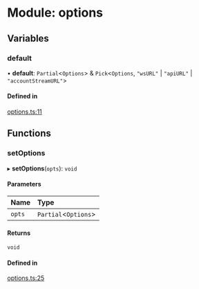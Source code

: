 # Module: options

## Variables

### default

• **default**: `Partial`<`Options`\> & `Pick`<`Options`, ``"wsURL"`` \| ``"apiURL"`` \| ``"accountStreamURL"``\>

#### Defined in

[options.ts:11](https://github.com/Altamoon/altamoon/blob/2fc04da/app/api/options.ts#L11)

## Functions

### setOptions

▸ **setOptions**(`opts`): `void`

#### Parameters

| Name | Type |
| :------ | :------ |
| `opts` | `Partial`<`Options`\> |

#### Returns

`void`

#### Defined in

[options.ts:25](https://github.com/Altamoon/altamoon/blob/2fc04da/app/api/options.ts#L25)
